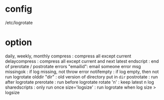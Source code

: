# config
/etc/logrotate

# option
daily, weekly, monthly
compress        : compress all except current
delaycompress   : compress all except current and next latest
endscript       : end of prerotate / postrotate
errors "emailid": email someone error msg
missingok       : if log missing, not throw error
notifempty      : if log empty, then not run logrotate
olddir "dir"    : old version of directory put in `dir`
postrotate      : run after logrotate
prerotate       : run before logrotate
rotate 'n'      : keep latest n log
sharedscripts   : only run once
size='logsize'  : run logrotate when log size > logsize





























